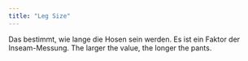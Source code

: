 ```yaml
---
title: "Leg Size"
---
```


Das bestimmt, wie lange die Hosen sein werden. Es ist ein Faktor der Inseam-Messung. The larger the value, the longer the pants.




